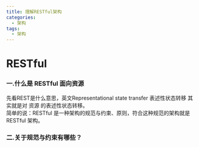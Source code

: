 ```yaml
---
title: 理解RESTful架构
categories:
  - 架构
tags:
  - 架构
---
```


# RESTful

### 一.什么是 RESTful 面向资源

先看REST是什么意思，英文Representational state transfer 表述性状态转移 其实就是对 资源 的表述性状态转移。  
简单的说：RESTful 是一种架构的规范与约束、原则，符合这种规范的架构就是 RESTful 架构。

### 二.关于规范与约束有哪些？

